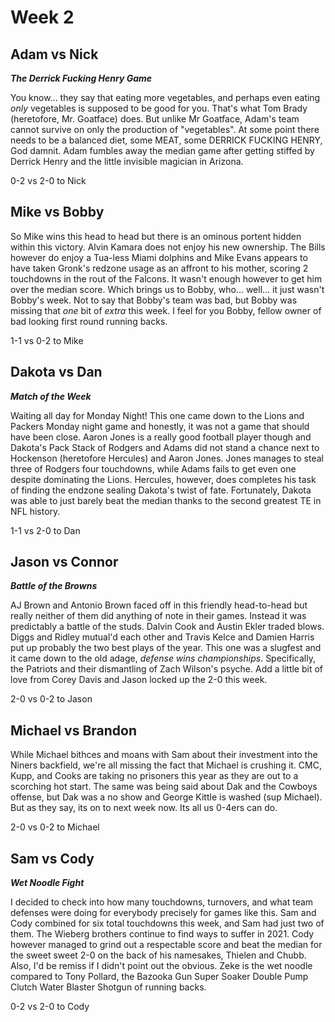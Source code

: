 # Week 2

## Adam vs Nick

**_The Derrick Fucking Henry Game_**

You know... they say that eating more vegetables, and perhaps even eating _only_ vegetables is supposed to be good for you. That's what Tom Brady (heretofore, Mr. Goatface) does. But unlike Mr Goatface, Adam's team cannot survive on only the production of "vegetables". At some point there needs to be a balanced diet, some MEAT, some DERRICK FUCKING HENRY, God damnit. Adam fumbles away the median game after getting stiffed by Derrick Henry and the little invisible magician in Arizona.

0-2 vs 2-0 to Nick

## Mike vs Bobby

So Mike wins this head to head but there is an ominous portent hidden within this victory. Alvin Kamara does not enjoy his new ownership. The Bills however do enjoy a Tua-less Miami dolphins and Mike Evans appears to have taken Gronk's redzone usage as an affront to his mother, scoring 2 touchdowns in the rout of the Falcons. It wasn't enough however to get him over the median score. Which brings us to Bobby, who... well... it just wasn't Bobby's week. Not to say that Bobby's team was bad, but Bobby was missing that _one_ bit of _extra_ this week. I feel for you Bobby, fellow owner of bad looking first round running backs.

1-1 vs 0-2 to Mike

## Dakota vs Dan

**_Match of the Week_**

Waiting all day for Monday Night! This one came down to the Lions and Packers Monday night game and honestly, it was not a game that should have been close. Aaron Jones is a really good football player though and Dakota's Pack Stack of Rodgers and Adams did not stand a chance next to Hockenson (heretofore Hercules) and Aaron Jones. Jones manages to steal three of Rodgers four touchdowns, while Adams fails to get even one despite dominating the Lions. Hercules, however, does completes his task of finding the endzone sealing Dakota's twist of fate. Fortunately, Dakota was able to just barely beat the median thanks to the second greatest TE in NFL history.

1-1 vs 2-0 to Dan

## Jason vs Connor

**_Battle of the Browns_**

AJ Brown and Antonio Brown faced off in this friendly head-to-head but really neither of them did anything of note in their games. Instead it was predictably a battle of the studs. Dalvin Cook and Austin Ekler traded blows. Diggs and Ridley mutual'd each other and Travis Kelce and Damien Harris put up probably the two best plays of the year. This one was a slugfest and it came down to the old adage, _defense wins championships_. Specifically, the Patriots and their dismantling of Zach Wilson's psyche. Add a little bit of love from Corey Davis and Jason locked up the 2-0 this week.

2-0 vs 0-2 to Jason

## Michael vs Brandon

While Michael bithces and moans with Sam about their investment into the Niners backfield, we're all missing the fact that Michael is crushing it. CMC, Kupp, and Cooks are taking no prisoners this year as they are out to a scorching hot start. The same was being said about Dak and the Cowboys offense, but Dak was a no show and George Kittle is washed (sup Michael). But as they say, its on to next week now. Its all us 0-4ers can do. 

2-0 vs 0-2 to Michael

## Sam vs Cody

**_Wet Noodle Fight_**

I decided to check into how many touchdowns, turnovers, and what team defenses were doing for everybody precisely for games like this. Sam and Cody combined for six total touchdowns this week, and Sam had just two of them. The Wieberg brothers continue to find ways to suffer in 2021. Cody however managed to grind out a respectable score and beat the median for the sweet sweet 2-0 on the back of his namesakes, Thielen and Chubb. Also, I'd be remiss if I didn't point out the obvious. Zeke is the wet noodle compared to Tony Pollard, the Bazooka Gun Super Soaker Double Pump Clutch Water Blaster Shotgun of running backs.

0-2 vs 2-0 to Cody
